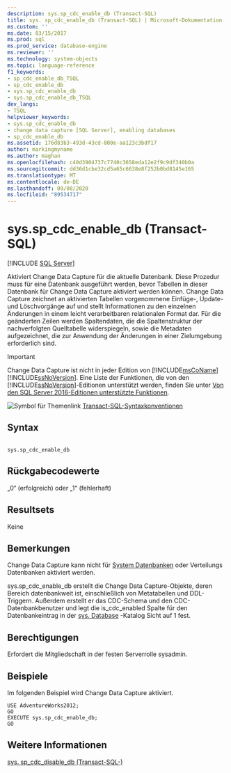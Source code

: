 ```yaml
---
description: sys.sp_cdc_enable_db (Transact-SQL)
title: sys. sp_cdc_enable_db (Transact-SQL) | Microsoft-Dokumentation
ms.custom: ''
ms.date: 03/15/2017
ms.prod: sql
ms.prod_service: database-engine
ms.reviewer: ''
ms.technology: system-objects
ms.topic: language-reference
f1_keywords:
- sp_cdc_enable_db_TSQL
- sp_cdc_enable_db
- sys.sp_cdc_enable_db
- sys.sp_cdc_enable_db_TSQL
dev_langs:
- TSQL
helpviewer_keywords:
- sys.sp_cdc_enable_db
- change data capture [SQL Server], enabling databases
- sp_cdc_enable_db
ms.assetid: 176d83b3-493d-43cd-800e-aa123c3bdf17
author: markingmyname
ms.author: maghan
ms.openlocfilehash: c40d3904737c7740c3658eda12e2f9c9df340b0a
ms.sourcegitcommit: dd36d1cbe32cd5a65c6638e8f252b0bd8145e165
ms.translationtype: MT
ms.contentlocale: de-DE
ms.lasthandoff: 09/08/2020
ms.locfileid: "89534717"
---
```

# <a name="syssp_cdc_enable_db-transact-sql"></a>sys.sp_cdc_enable_db (Transact-SQL)
[!INCLUDE [SQL Server](../../includes/applies-to-version/sqlserver.md)]

  Aktiviert Change Data Capture für die aktuelle Datenbank. Diese Prozedur muss für eine Datenbank ausgeführt werden, bevor Tabellen in dieser Datenbank für Change Data Capture aktiviert werden können. Change Data Capture zeichnet an aktivierten Tabellen vorgenommene Einfüge-, Update- und Löschvorgänge auf und stellt Informationen zu den einzelnen Änderungen in einem leicht verarbeitbaren relationalen Format dar. Für die geänderten Zeilen werden Spaltendaten, die die Spaltenstruktur der nachverfolgten Quelltabelle widerspiegeln, sowie die Metadaten aufgezeichnet, die zur Anwendung der Änderungen in einer Zielumgebung erforderlich sind.  
  
> [!IMPORTANT]
>  Change Data Capture ist nicht in jeder Edition von [!INCLUDE[msCoName](../../includes/msconame-md.md)][!INCLUDE[ssNoVersion](../../includes/ssnoversion-md.md)]. Eine Liste der Funktionen, die von den [!INCLUDE[ssNoVersion](../../includes/ssnoversion-md.md)]-Editionen unterstützt werden, finden Sie unter [Von den SQL Server 2016-Editionen unterstützte Funktionen](~/sql-server/editions-and-supported-features-for-sql-server-2016.md).  
  
 ![Symbol für Themenlink](../../database-engine/configure-windows/media/topic-link.gif "Symbol für Themenlink") [Transact-SQL-Syntaxkonventionen](../../t-sql/language-elements/transact-sql-syntax-conventions-transact-sql.md)  
  
## <a name="syntax"></a>Syntax  
  
```  
  
sys.sp_cdc_enable_db  
```  
  
## <a name="return-code-values"></a>Rückgabecodewerte  
 „0“ (erfolgreich) oder „1“ (fehlerhaft)  
  
## <a name="result-sets"></a>Resultsets  
 Keine  
  
## <a name="remarks"></a>Bemerkungen  
 Change Data Capture kann nicht für [System Datenbanken](../../relational-databases/databases/system-databases.md) oder Verteilungs Datenbanken aktiviert werden.  
  
 sys.sp_cdc_enable_db erstellt die Change Data Capture-Objekte, deren Bereich datenbankweit ist, einschließlich von Metatabellen und DDL-Triggern. Außerdem erstellt er das CDC-Schema und den CDC-Datenbankbenutzer und legt die is_cdc_enabled Spalte für den Datenbankeintrag in der [sys. Database](../../relational-databases/system-catalog-views/sys-databases-transact-sql.md) -Katalog Sicht auf 1 fest.  
  
## <a name="permissions"></a>Berechtigungen  
 Erfordert die Mitgliedschaft in der festen Serverrolle sysadmin.  
  
## <a name="examples"></a>Beispiele  
 Im folgenden Beispiel wird Change Data Capture aktiviert.  
  
```  
USE AdventureWorks2012;  
GO  
EXECUTE sys.sp_cdc_enable_db;  
GO  
```  
  
## <a name="see-also"></a>Weitere Informationen  
 [sys. sp_cdc_disable_db &#40;Transact-SQL-&#41;](../../relational-databases/system-stored-procedures/sys-sp-cdc-disable-db-transact-sql.md)  
  
  
